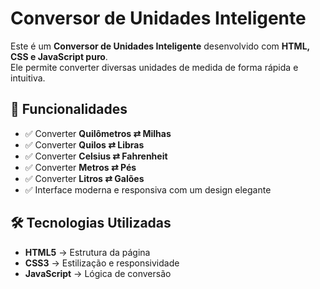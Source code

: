 # Conversor de Unidades Inteligente

Este é um **Conversor de Unidades Inteligente** desenvolvido com **HTML, CSS e JavaScript puro**.  
Ele permite converter diversas unidades de medida de forma rápida e intuitiva.

## 📌 Funcionalidades

- ✅ Converter **Quilômetros ⇄ Milhas**
- ✅ Converter **Quilos ⇄ Libras**
- ✅ Converter **Celsius ⇄ Fahrenheit**
- ✅ Converter **Metros ⇄ Pés**
- ✅ Converter **Litros ⇄ Galões**
- ✅ Interface moderna e responsiva com um design elegante

## 🛠 Tecnologias Utilizadas

- **HTML5** → Estrutura da página
- **CSS3** → Estilização e responsividade
- **JavaScript** → Lógica de conversão



